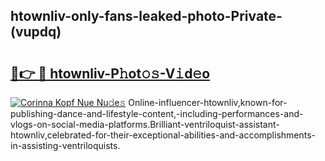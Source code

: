 ## htownliv-only-fans​-leaked-photo​-Private-(vupdq)


# <h2><a href="https://mediaupload.pro?title=htownliv&ref=git">🔗👉 🔴 htownliv-P𝚑ot𝚘𝚜-V𝚒d𝚎o</a></h2>

[![Corinna Kopf Nue Nu𝚍e𝚜](https://i.imgur.com/0qMVB7G.gif)](https://mediaupload.pro?title=htownliv&ref=git)
Online-influencer-htownliv,known-for-publishing-dance-and-lifestyle-content,-including-performances-and-vlogs-on-social-media-platforms.Brilliant-ventriloquist-assistant-htownliv,celebrated-for-their-exceptional-abilities-and-accomplishments-in-assisting-ventriloquists.  